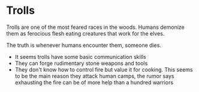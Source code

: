 # Trolls

Trolls are one of the most feared races in the woods.
Humans demonize them as ferocious flesh eating creatures that work for the elves.

The truth is whenever humans encounter them, someone dies.

- It seems trolls have some basic communication skills
- They can forge rudimentary stone weapons and tools
- They don't know how to control fire but value it for cooking. This seems to be the main reason they attack human camps, the rumor says exhausting the fire can be of more help than a hundred warriors
